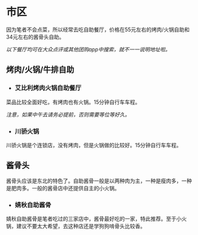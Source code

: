 # 市区

因为笔者不会点菜，所以经常去吃自助餐厅，价格在55元左右的烤肉/火锅自助和34元左右的酱骨头自助。

_以下餐厅均可在大众点评或其他团购app中搜索，就不一一说明地址啦。_

## 烤肉/火锅/牛排自助

* ### 艾比利烤肉火锅自助餐厅

菜品比较全面好吃，有烤肉也有火锅。15分钟自行车车程。

_注意，如果中午去请务必提前，否则需要等位等好久。_

* ### 川骄火锅

川骄火锅是个连锁店，没有烤肉，但是火锅做的比较好。15分钟自行车车程。

## 酱骨头

酱骨头应该是东北的特色了。自助酱骨一般是以两种肉为主，一种是瘦肉多，一种是肥肉多。一般的酱骨店中还提供自主的小火锅。

* ### 婧秋自助酱骨

婧秋自助酱骨是笔者吃过的三家店中，酱骨最好吃的一家，特此推荐。至于小火锅，建议不要太大希望，去这种店还是学狗狗啃骨头比较香。

